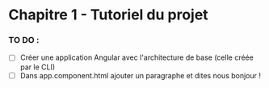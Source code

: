 # Chapitre 1 - Tutoriel du projet

[logo]: https://s3.eu-central-1.amazonaws.com/angularemailsimages/angular.png "Angular5.fr"

### TO DO :

- [ ] Créer une application Angular avec l'architecture de base (celle créée par le CLI)
- [ ] Dans app.component.html ajouter un paragraphe et dites nous bonjour !
